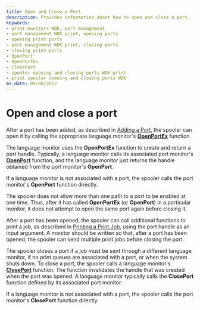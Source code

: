 ```yaml
---
title: Open and Close a Port
description: Provides information about how to open and close a port.
keywords:
- print monitors WDK, port management
- port management WDK print, opening ports
- opening print ports
- port management WDK print, closing ports
- closing print ports
- OpenPort
- OpenPortEx
- ClosePort
- spooler opening and closing ports WDK print
- print spooler opening and closing ports WDK
ms.date: 09/08/2022
---
```


# Open and close a port

After a port has been added, as described in [Adding a Port](adding-a-port.md), the spooler can open it by calling the appropriate language monitor's [**OpenPortEx**](/previous-versions/ff559596(v=vs.85)) function.

The language monitor uses the **OpenPortEx** function to create and return a port handle. Typically, a language monitor calls its associated port monitor's [**OpenPort**](/windows-hardware/drivers/ddi/winsplp/nf-winsplp-openport) function, and the language monitor just returns the handle obtained from the port monitor's **OpenPort**.

If a language monitor is not associated with a port, the spooler calls the port monitor's **OpenPort** function directly.

The spooler does not allow more than one path to a port to be enabled at one time. Thus, after it has called **OpenPortEx** (or **OpenPort**) in a particular monitor, it does not attempt to open the same port again before closing it.

After a port has been opened, the spooler can call additional functions to print a job, as described in [Printing a Print Job](printing-a-print-job.md), using the port handle as an input argument. A monitor should be written so that, after a port has been opened, the spooler can send multiple print jobs before closing the port.

The spooler closes a port if a job must be sent through a different language monitor, if no print queues are associated with a port, or when the system shuts down. To close a port, the spooler calls a language monitor's [**ClosePort**](/windows-hardware/drivers/ddi/winsplp/nf-winsplp-closeport) function. The function invalidates the handle that was created when the port was opened. A language monitor typically calls the **ClosePort** function defined by its associated port monitor.

If a language monitor is not associated with a port, the spooler calls the port monitor's **ClosePort** function directly.
